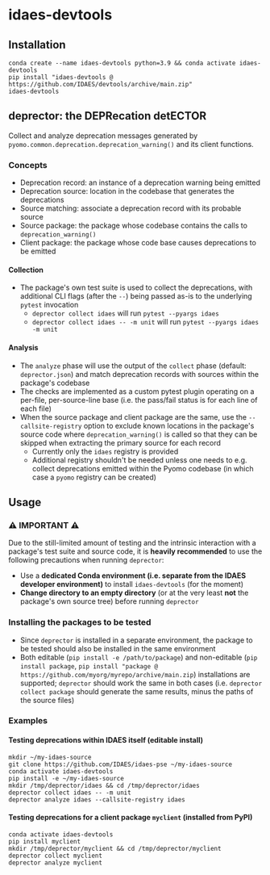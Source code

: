 # idaes-devtools

## Installation

```console
conda create --name idaes-devtools python=3.9 && conda activate idaes-devtools
pip install "idaes-devtools @ https://github.com/IDAES/devtools/archive/main.zip"
idaes-devtools
```

## deprector: the DEPRecation detECTOR

Collect and analyze deprecation messages generated by `pyomo.common.deprecation.deprecation_warning()` and its client functions.

### Concepts

- Deprecation record: an instance of a deprecation warning being emitted
- Deprecation source: location in the codebase that generates the deprecations
- Source matching: associate a deprecation record with its probable source
- Source package: the package whose codebase contains the calls to `deprecation_warning()`
- Client package: the package whose code base causes deprecations to be emitted

#### Collection

- The package's own test suite is used to collect the deprecations, with additional CLI flags (after the `--`) being passed as-is to the underlying `pytest` invocation
  - `deprector collect idaes` will run `pytest --pyargs idaes`
  - `deprector collect idaes -- -m unit` will run `pytest --pyargs idaes -m unit`

#### Analysis

- The `analyze` phase will use the output of the `collect` phase (default: `deprector.json`) and match deprecation records with sources within the package's codebase
- The checks are implemented as a custom pytest plugin operating on a per-file, per-source-line base (i.e. the pass/fail status is for each line of each file)
- When the source package and client package are the same, use the `--callsite-registry` option to exclude known locations in the package's source code where `deprecation_warning()` is called so that they can be skipped when extracting the primary source for each record
  - Currently only the `idaes` registry is provided
  - Additional registry shouldn't be needed unless one needs to e.g. collect deprecations emitted within the Pyomo codebase (in which case a `pyomo` registry can be created)

## Usage

### :warning: IMPORTANT :warning:

 Due to the still-limited amount of testing and the intrinsic interaction with a package's test suite and source code, it is **heavily recommended** to use the following precautions when running `deprector`:

- Use a **dedicated Conda environment (i.e. separate from the IDAES developer environment)** to install `idaes-devtools` (for the moment)
- **Change directory to an empty directory** (or at the very least **not** the package's own source tree) before running `deprector`

### Installing the packages to be tested

- Since `deprector` is installed in a separate environment, the package to be tested should also be installed in the same environment
- Both editable (`pip install -e /path/to/package`) and non-editable (`pip install package`, `pip install "package @ https://github.com/myorg/myrepo/archive/main.zip`) installations are supported; `deprector` should work the same in both cases (i.e. `deprector collect package` should generate the same results, minus the paths of the source files) 

### Examples

#### Testing deprecations within IDAES itself (editable install)

```console
mkdir ~/my-idaes-source
git clone https://github.com/IDAES/idaes-pse ~/my-idaes-source
conda activate idaes-devtools
pip install -e ~/my-idaes-source
mkdir /tmp/deprector/idaes && cd /tmp/deprector/idaes
deprector collect idaes -- -m unit
deprector analyze idaes --callsite-registry idaes
```

#### Testing deprecations for a client package `myclient` (installed from PyPI)

```console
conda activate idaes-devtools
pip install myclient
mkdir /tmp/deprector/myclient && cd /tmp/deprector/myclient
deprector collect myclient
deprector analyze myclient
```
